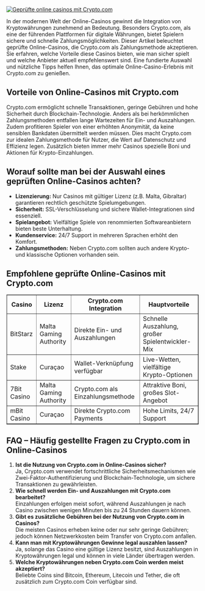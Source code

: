 [![Geprüfte online casinos mit Crypto.com](https://123-caf.pages.dev/gitsignup.png)](https://vrmoo.ru/Bt82HjjY)

<div>     <p>In der modernen Welt der Online-Casinos gewinnt die Integration von Kryptowährungen zunehmend an Bedeutung. Besonders Crypto.com, als eine der führenden Plattformen für digitale Währungen, bietet Spielern sichere und schnelle Zahlungsmöglichkeiten. Dieser Artikel beleuchtet geprüfte Online-Casinos, die Crypto.com als Zahlungsmethode akzeptieren. Sie erfahren, welche Vorteile diese Casinos bieten, wie man sicher spielt und welche Anbieter aktuell empfehlenswert sind. Eine fundierte Auswahl und nützliche Tipps helfen Ihnen, das optimale Online-Casino-Erlebnis mit Crypto.com zu genießen.</p>      <h2>Vorteile von Online-Casinos mit Crypto.com</h2>     <p>Crypto.com ermöglicht schnelle Transaktionen, geringe Gebühren und hohe Sicherheit durch Blockchain-Technologie. Anders als bei herkömmlichen Zahlungsmethoden entfallen lange Wartezeiten für Ein- und Auszahlungen. Zudem profitieren Spieler von einer erhöhten Anonymität, da keine sensiblen Bankdaten übermittelt werden müssen. Dies macht Crypto.com zur idealen Zahlungsmethode für Nutzer, die Wert auf Datenschutz und Effizienz legen. Zusätzlich bieten immer mehr Casinos spezielle Boni und Aktionen für Krypto-Einzahlungen.</p>        <h2>Worauf sollte man bei der Auswahl eines geprüften Online-Casinos achten?</h2>     <ul>       <li><strong>Lizenzierung:</strong> Nur Casinos mit gültiger Lizenz (z.B. Malta, Gibraltar) garantieren rechtlich geschützte Spielumgebungen.</li>       <li><strong>Sicherheit:</strong> SSL-Verschlüsselung und sichere Wallet-Integrationen sind essenziell.</li>       <li><strong>Spielangebot:</strong> Vielfältige Spiele von renommierten Softwareanbietern bieten beste Unterhaltung.</li>       <li><strong>Kundenservice:</strong> 24/7 Support in mehreren Sprachen erhöht den Komfort.</li>       <li><strong>Zahlungsmethoden:</strong> Neben Crypto.com sollten auch andere Krypto- und klassische Optionen vorhanden sein.</li>     </ul>        <h2>Empfohlene geprüfte Online-Casinos mit Crypto.com</h2>     <table border="1" cellspacing="0" cellpadding="6">       <thead>         <tr>           <th>Casino</th>           <th>Lizenz</th>           <th>Crypto.com Integration</th>           <th>Hauptvorteile</th>         </tr>       </thead>       <tbody>         <tr>           <td>BitStarz</td>           <td>Malta Gaming Authority</td>           <td>Direkte Ein- und Auszahlungen</td>           <td>Schnelle Auszahlung, großer Spielentwickler-Mix</td>         </tr>         <tr>           <td>Stake</td>           <td>Curaçao</td>           <td>Wallet-Verknüpfung verfügbar</td>           <td>Live-Wetten, vielfältige Krypto-Optionen</td>         </tr>         <tr>           <td>7Bit Casino</td>           <td>Malta Gaming Authority</td>           <td>Crypto.com als Einzahlungsmethode</td>           <td>Attraktive Boni, großes Slot-Angebot</td>         </tr>         <tr>           <td>mBit Casino</td>           <td>Curaçao</td>           <td>Direkte Crypto.com Payments</td>           <td>Hohe Limits, 24/7 Support</td>         </tr>       </tbody>     </table>        <h2>FAQ – Häufig gestellte Fragen zu Crypto.com in Online-Casinos</h2>     <ol>       <li><strong>Ist die Nutzung von Crypto.com in Online-Casinos sicher?</strong><br>Ja, Crypto.com verwendet fortschrittliche Sicherheitsmechanismen wie Zwei-Faktor-Authentifizierung und Blockchain-Technologie, um sichere Transaktionen zu gewährleisten.</li>       <li><strong>Wie schnell werden Ein- und Auszahlungen mit Crypto.com bearbeitet?</strong><br>Einzahlungen erfolgen meist sofort, während Auszahlungen je nach Casino zwischen wenigen Minuten bis zu 24 Stunden dauern können.</li>       <li><strong>Gibt es zusätzliche Gebühren bei der Nutzung von Crypto.com in Casinos?</strong><br>Die meisten Casinos erheben keine oder nur sehr geringe Gebühren; jedoch können Netzwerkkosten beim Transfer von Crypto.com anfallen.</li>       <li><strong>Kann man mit Kryptowährungen Gewinne legal auszahlen lassen?</strong><br>Ja, solange das Casino eine gültige Lizenz besitzt, sind Auszahlungen in Kryptowährungen legal und können in viele Länder übertragen werden.</li>       <li><strong>Welche Kryptowährungen neben Crypto.com Coin werden meist akzeptiert?</strong><br>Beliebte Coins sind Bitcoin, Ethereum, Litecoin und Tether, die oft zusätzlich zum Crypto.com Coin verfügbar sind.</li>     </ol>   </div>